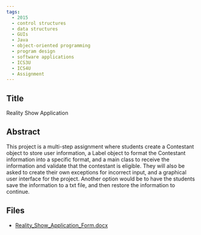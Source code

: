 ```yaml
---
tags:
  - 2015
  - control structures
  - data structures
  - GUIs
  - Java
  - object-oriented programming
  - program design
  - software applications
  - ICS3U
  - ICS4U
  - Assignment
---
```

    
## Title

 Reality Show Application

## Abstract

This project is a multi-step assignment where students create a Contestant object to store user information, a Label object to format the Contestant information into a specific format, and a main class to receive the information and validate that the contestant is eligible. They will also be asked to create their own exceptions for incorrect input, and a graphical user interface for the project. Another option would be to have the students save the information to a txt file, and then restore the information to continue.

## Files

- [Reality_Show_Application_Form.docx](https://www.russellgordon.ca/acse/cemc-cse-resources/resources/2015/Christina_Kemp/Reality_Show_Application_Form.docx)
